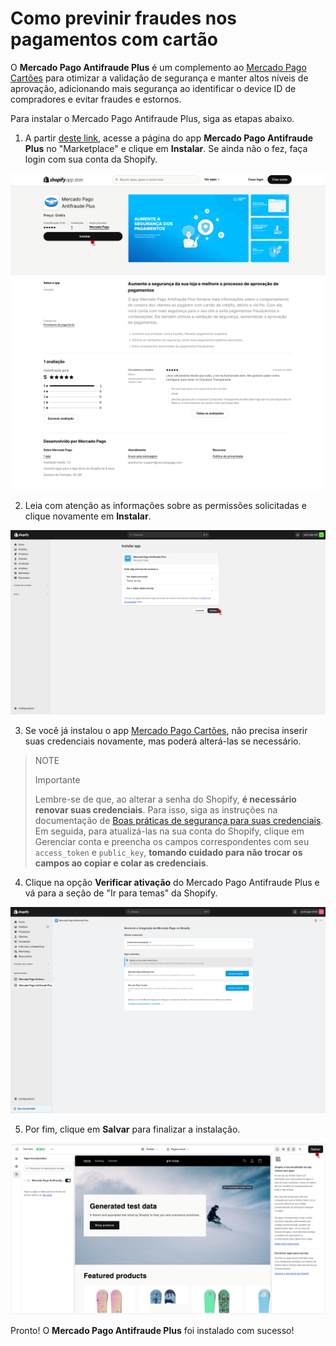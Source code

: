# Como previnir fraudes nos pagamentos com cartão

O **Mercado Pago Antifraude Plus** é um complemento ao [Mercado Pago Cartões](/developers/pt/docs/shopify/integration-configuration/checkout-cards) para otimizar a validação de segurança e manter altos níveis de aprovação, adicionando mais segurança ao identificar o device ID de compradores e evitar fraudes e estornos.

Para instalar o Mercado Pago Antifraude Plus, siga as etapas abaixo.

1. A partir [deste link](https://apps.shopify.com/mercado-pago-antifraud-plus?locale=pt-BR), acesse a página do app **Mercado Pago Antifraude Plus** no "Marketplace" e clique em **Instalar**. Se ainda não o fez, faça login com sua conta da Shopify.

![antifraude plus 0](/images/shopify/antifraude-plus-0-pt.png)

2. Leia com atenção as informações sobre as permissões solicitadas e clique novamente em **Instalar**.

![antifraude plus 2](/images/shopify/antifraude-plus-2-pt.png)

3. Se você já instalou o app [Mercado Pago Cartões](/developers/pt/docs/shopify/integration-configuration/checkout-cards), não precisa inserir suas credenciais novamente, mas poderá alterá-las se necessário. 

> NOTE
>
> Importante
>
> Lembre-se de que, ao alterar a senha do Shopify, **é necessário renovar suas credenciais**. Para isso, siga as instruções na documentação de [Boas práticas de segurança para suas credenciais](/developers/pt/docs/shopify/best-practices/credentials-best-practices/secure-credentials). Em seguida, para atualizá-las na sua conta do Shopify, clique em Gerenciar conta e preencha os campos correspondentes com seu `access_token` e `public_key`, **tomando cuidado para não trocar os campos ao copiar e colar as credenciais**.

4. Clique na opção **Verificar ativação** do Mercado Pago Antifraude Plus e vá para a seção de "Ir para temas" da Shopify.

![antifraude plus 3](/images/shopify/antifraude-plus-3-pt.png)

5. Por fim, clique em **Salvar** para finalizar a instalação.

![antifraude plus 4](/images/shopify/antifraude-plus-4-pt.png)

Pronto! O **Mercado Pago Antifraude Plus** foi instalado com sucesso!